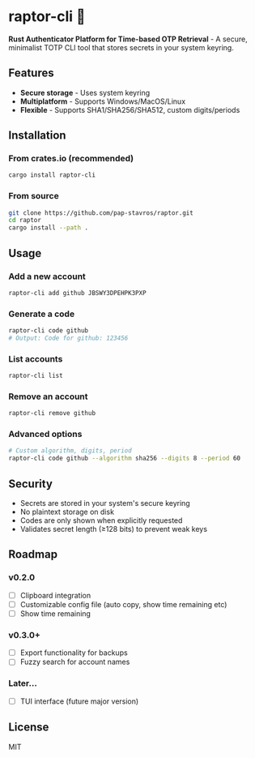 # raptor-cli 🦖

**Rust Authenticator Platform for Time-based OTP Retrieval** - A secure, minimalist TOTP CLI tool that stores secrets in your system keyring.

## Features

- **Secure storage** - Uses system keyring
- **Multiplatform** - Supports Windows/MacOS/Linux
- **Flexible** - Supports SHA1/SHA256/SHA512, custom digits/periods

## Installation

### From crates.io (recommended)
```bash
cargo install raptor-cli
```

### From source
```bash
git clone https://github.com/pap-stavros/raptor.git
cd raptor
cargo install --path .
```

## Usage

### Add a new account
```bash
raptor-cli add github JBSWY3DPEHPK3PXP
```

### Generate a code
```bash
raptor-cli code github
# Output: Code for github: 123456
```

### List accounts
```bash
raptor-cli list
```

### Remove an account
```bash
raptor-cli remove github
```

### Advanced options
```bash
# Custom algorithm, digits, period
raptor-cli code github --algorithm sha256 --digits 8 --period 60
```

## Security

- Secrets are stored in your system's secure keyring
- No plaintext storage on disk
- Codes are only shown when explicitly requested
- Validates secret length (≥128 bits) to prevent weak keys

## Roadmap

### v0.2.0
- [ ] Clipboard integration
- [ ] Customizable config file
      (auto copy, show time remaining etc)
- [ ] Show time remaining
### v0.3.0+
- [ ] Export functionality for backups
- [ ] Fuzzy search for account names

### Later...
- [ ] TUI interface (future major version)

## License

MIT